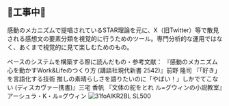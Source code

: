 ## 🚧工事中🚧



感動のメカニズムで提唱されているSTAR理論を元に、X（旧Twitter）等で散見される感想文の要素分類を視覚的に行うためのツール。専門分析的な運用ではなく、あくまで視覚的に見て楽しむためのもの。

ベースのシステムを構築する際に読んだもの・参考文献：
『感動のメカニズム 心を動かすWork&Lifeのつくり方 (講談社現代新書 2542)』前野 隆司
『「好き」を言語化する技術 推しの素晴らしさを語りたいのに「やばい！」しかでてこない (ディスカヴァー携書)』三宅 香帆
『文体の舵をとれ ル=グウィンの小説教室』アーシュラ・K・ル=グウィン
![31foAlKR2BL _SL500_](https://github.com/user-attachments/assets/8ee1895b-930f-4d1c-ac43-8f71dfc3f910)
